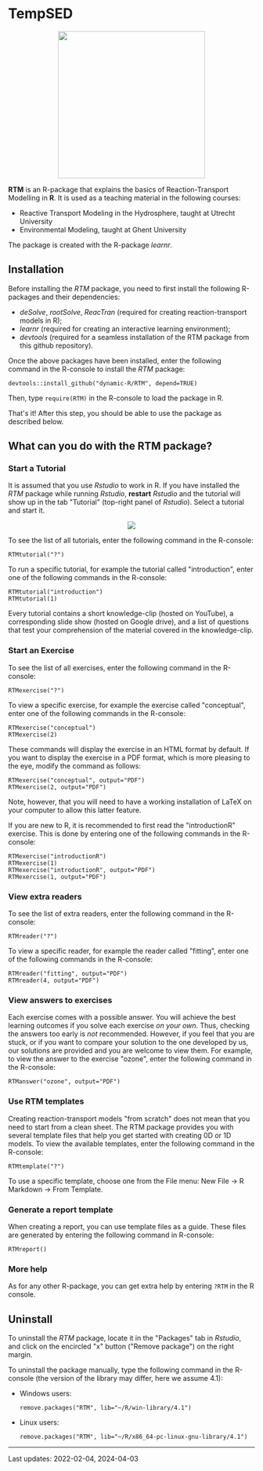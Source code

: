 # TempSED

<p align="center">
  <img src="man/figures/RTMlogo.png" width="300">
</p>

**RTM** is an R-package that explains the basics of Reaction-Transport Modelling in **R**. It is used as a teaching material in the following courses:

- Reactive Transport Modeling in the Hydrosphere, taught at Utrecht University
- Environmental Modeling, taught at Ghent University

The package is created with the R-package *learnr*.

## Installation

Before installing the *RTM* package, you need to first install the following R-packages and their dependencies:

* *deSolve*, *rootSolve*, *ReacTran* (required for creating reaction-transport models in R);
* *learnr* (required for creating an interactive learning environment);
* *devtools* (required for a seamless installation of the RTM package from this github repository). 

Once the above packages have been installed, enter the following command in the R-console to install the *RTM* package:

```
devtools::install_github("dynamic-R/RTM", depend=TRUE)
```
Then, type ``require(RTM)`` in the R-console to load the package in R. 

That's it! After this step, you should be able to use the package as described below.

## What can you do with the RTM package?

### Start a Tutorial

It is assumed that you use *Rstudio* to work in R. If you have installed the *RTM* package while running *Rstudio*, **restart** *Rstudio* and the tutorial will show up in the tab "Tutorial" (top-right panel of *Rstudio*). Select a tutorial and start it.

<p align="center">
<img src="man/figures/Rstudio_tutorial.png">
</p>

To see the list of all tutorials, enter the following command in the R-console:

```
RTMtutorial("?")
```

To run a specific tutorial, for example the tutorial called "introduction", enter one of the following commands in the R-console:

```
RTMtutorial("introduction")
RTMtutorial(1)
```

Every tutorial contains a short knowledge-clip (hosted on YouTube), a corresponding slide show (hosted on Google drive), and a list of questions that test your comprehension of the material covered in the knowledge-clip.


### Start an Exercise

To see the list of all exercises, enter the following command in the R-console:

```
RTMexercise("?")
```

To view a specific exercise, for example the exercise called "conceptual", enter one of the following commands in the R-console:

```
RTMexercise("conceptual")
RTMexercise(2)
```

These commands will display the exercise in an HTML format by default. If you want to display the exercise in a PDF format, which is more pleasing to the eye, modify the command as follows:

```
RTMexercise("conceptual", output="PDF")
RTMexercise(2, output="PDF")
```

Note, however, that you will need to have a working installation of LaTeX on your computer to allow this latter feature.

If you are new to R, it is recommended to first read the "introductionR" exercise. This is done by entering one of the following commands in the R-console:

```
RTMexercise("introductionR")
RTMexercise(1)
RTMexercise("introductionR", output="PDF")
RTMexercise(1, output="PDF")
```

### View extra readers

To see the list of extra readers, enter the following command in the R-console:

```
RTMreader("?")
```

To view a specific reader, for example the reader called "fitting", enter one of the following commands in the R-console:

```
RTMreader("fitting", output="PDF")
RTMreader(4, output="PDF")
```

### View answers to exercises

Each exercise comes with a possible answer. You will achieve the best learning outcomes if you solve each exercise *on your own*. Thus, checking the answers too early is *not* recommended. However, if you feel that you are stuck, or if you want to compare your solution to the one developed by us, our solutions are provided and you are welcome to view them. For example, to view the answer to the exercise "ozone", enter the following command in the R-console:

```
RTManswer("ozone", output="PDF")
```

### Use RTM templates 

Creating reaction-transport models "from scratch" does not mean that you need to start from a clean sheet. The RTM package provides you with several template files that help you get started with creating 0D or 1D models. To view the available templates, enter the following command in the R-console:

```
RTMtemplate("?")
```

To use a specific template, choose one from the File menu: New File -> R Markdown -> From Template.

### Generate a report template

When creating a report, you can use template files as a guide. These files are generated by entering the following command in R-console:

```
RTMreport()
```

### More help

As for any other R-package, you can get extra help by entering ``?RTM`` in the R console.

## Uninstall

To uninstall the *RTM* package, locate it in the "Packages" tab in *Rstudio*, and click on the encircled "x" button ("Remove package") on the right margin.

To uninstall the package manually, type the following command in the R-console (the version of the library may differ, here we assume 4.1):

* Windows users: 
  ```
  remove.packages("RTM", lib="~/R/win-library/4.1")
  ```
* Linux users: 
  ```
  remove.packages("RTM", lib="~/R/x86_64-pc-linux-gnu-library/4.1")
  ```

---
Last updates: 2022-02-04, 2024-04-03
